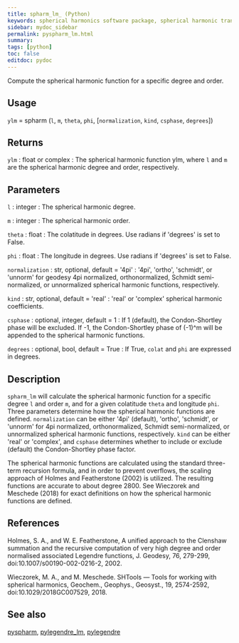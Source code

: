 ```yaml
---
title: spharm_lm_ (Python)
keywords: spherical harmonics software package, spherical harmonic transform, legendre functions, multitaper spectral analysis, fortran, Python, gravity, magnetic field
sidebar: mydoc_sidebar
permalink: pyspharm_lm.html
summary:
tags: [python]
toc: false
editdoc: pydoc
---
```


Compute the spherical harmonic function for a specific degree and order.

## Usage

`ylm` = spharm (`l`, `m`, `theta`, `phi`, [`normalization`, `kind`, `csphase`, `degrees`])

## Returns

`ylm` : float or complex
:   The spherical harmonic function ylm, where `l` and `m` are the spherical harmonic degree and order, respectively.

## Parameters

`l` : integer
:   The spherical harmonic degree.

`m` : integer
:   The spherical harmonic order.

`theta` : float
:   The colatitude in degrees. Use radians if 'degrees' is set to False.

`phi` : float
:   The longitude in degrees. Use radians if 'degrees' is set to False.

`normalization` : str, optional, default = '4pi'
:   '4pi', 'ortho', 'schmidt', or 'unnorm' for geodesy 4pi normalized, orthonormalized, Schmidt semi-normalized, or unnormalized spherical harmonic functions, respectively.

`kind` : str, optional, default = 'real'
:   'real' or 'complex' spherical harmonic coefficients.

`csphase` : optional, integer, default = 1
:   If 1 (default), the Condon-Shortley phase will be excluded. If -1, the Condon-Shortley phase of (-1)^m will be appended to the spherical harmonic functions.

`degrees` : optional, bool, default = True
:   If True, `colat` and `phi` are expressed in degrees.

## Description

`spharm_lm` will calculate the spherical harmonic function for a specific degree `l` and order `m`, and for a given colatitude `theta` and longitude `phi`. Three parameters determine how the spherical harmonic functions are defined. `normalization` can be either '4pi' (default), 'ortho', 'schmidt', or 'unnorm' for 4pi normalized, orthonormalized, Schmidt semi-normalized, or unnormalized spherical harmonic functions, respectively. `kind` can be either 'real' or 'complex', and `csphase` determines whether to include or exclude (default) the Condon-Shortley phase factor.

The spherical harmonic functions are calculated using the standard three-term recursion formula, and in order to prevent overflows, the scaling approach of Holmes and Featherstone (2002) is utilized. The resulting functions are accurate to about degree 2800. See Wieczorek and Meschede (2018) for exact definitions on how the spherical harmonic functions are defined.

## References

Holmes, S. A., and W. E. Featherstone, A unified approach to the Clenshaw summation and the recursive computation of very high degree and order normalised associated Legendre functions, J. Geodesy, 76, 279-299, doi:10.1007/s00190-002-0216-2, 2002.

Wieczorek, M. A., and M. Meschede. SHTools — Tools for working with spherical harmonics, Geochem., Geophys., Geosyst., 19, 2574-2592, doi:10.1029/2018GC007529, 2018.

## See also

[pyspharm](pyspharm.html), [pylegendre_lm](pylegendre_lm.html), [pylegendre](pylegendre.html)
